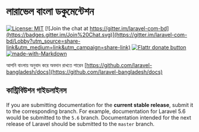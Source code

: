 # লারাভেল বাংলা ডকুমেন্টেশন

[![License: MIT](https://img.shields.io/badge/License-MIT-yellow.svg)](https://github.com/Laravel-Bangladesh/docs/blob/5.6/license.md) 
[![Join the chat at https://gitter.im/laravel-com-bd](https://badges.gitter.im/Join%20Chat.svg)](https://gitter.im/laravel-com-bd/Lobby?utm_source=share-link&utm_medium=link&utm_campaign=share-link)
[![Flattr donate button](https://img.shields.io/badge/flattr-donate-yellow.svg)](#)
[![made-with-Markdown](https://img.shields.io/badge/Made%20with-Markdown-1f425f.svg)](https://forum.laravel.com.bd/d/7)


আপনি বাংলায় অনুবাদ করে অবদান রাখতে পারেন [https://github.com/laravel-bangladesh/docs](https://github.com/laravel-bangladesh/docs)

## কান্ট্রিবিউশন গাইডলাইনস

If you are submitting documentation for the **current stable release**, submit it to the corresponding branch. For example, documentation for Laravel 5.6 would be submitted to the `5.6` branch. Documentation intended for the next release of Laravel should be submitted to the `master` branch.
